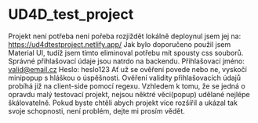 # UD4D_test_project
Projekt není potřeba není pořeba rozjíždět lokálně deploynul jsem jej na: https://ud4dtestproject.netlify.app/
Jak bylo doporučeno použil jsem Material UI, tudíž jsem tímto eliminoval potřebu mít spousty css souborů. 
Správné přihlašovací údaje jsou natrdo na backendu. 
Přihlašovací jméno: valid@email.cz
Heslo: heslo123
Ať už se ověření povede nebo ne, vyskočí minipopup s hláškou o úspěšnosti.
Ověření validity přihlašovacích údajů probíhá již na client-side pomocí regexu.
Vzhledem k tomu, že se jedná o opravdu malý testovací projekt, nejsou něktré věci(popup) udělané nejlépe škálovatelně. 
Pokud byste chtěli abych projekt více rozšířil a ukázal tak svoje schopnosti, není problém, dejte mi prosím vědět.
